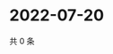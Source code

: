 # 2022-07-20

共 0 条

<!-- BEGIN WEIBO -->
<!-- 最后更新时间 Wed Jul 20 2022 15:17:36 GMT+0800 (China Standard Time) -->

<!-- END WEIBO -->

